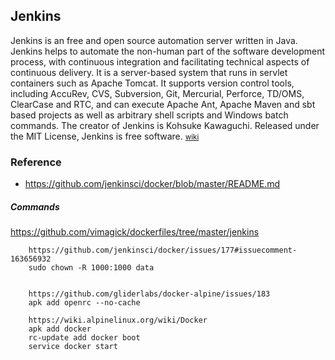 ## Jenkins

Jenkins is an free and open source automation server written in Java. Jenkins helps to automate the non-human part of the software development process, with continuous integration and facilitating technical aspects of continuous delivery. It is a server-based system that runs in servlet containers such as Apache Tomcat. It supports version control tools, including AccuRev, CVS, Subversion, Git, Mercurial, Perforce, TD/OMS, ClearCase and RTC, and can execute Apache Ant, Apache Maven and sbt based projects as well as arbitrary shell scripts and Windows batch commands. The creator of Jenkins is Kohsuke Kawaguchi. Released under the MIT License, Jenkins is free software. <small> [wiki](<https://en.wikipedia.org/wiki/Jenkins_(software)>) </small>

### Reference

- https://github.com/jenkinsci/docker/blob/master/README.md

##### Commands
https://github.com/vimagick/dockerfiles/tree/master/jenkins

```
    https://github.com/jenkinsci/docker/issues/177#issuecomment-163656932
    sudo chown -R 1000:1000 data


    https://github.com/gliderlabs/docker-alpine/issues/183
    apk add openrc --no-cache

    https://wiki.alpinelinux.org/wiki/Docker
    apk add docker
    rc-update add docker boot
    service docker start
```
